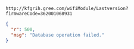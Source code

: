 `http://kfgrih.gree.com/wifiModule/Lastversion?firmwareCode=362001068931`

```json
{
  "r": 500,
  "msg": "Database operation failed."
}
```